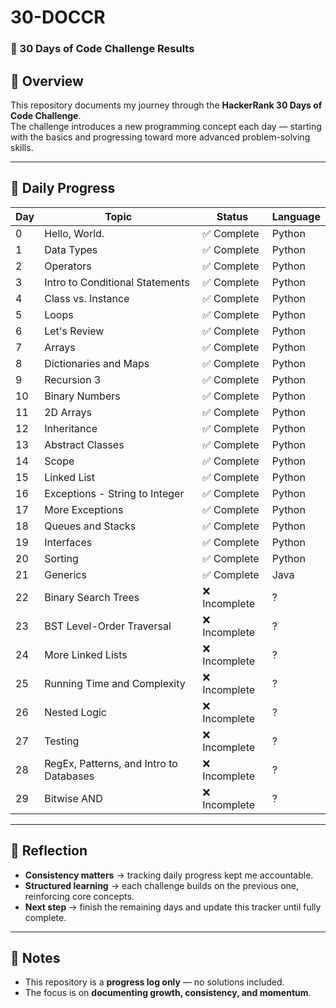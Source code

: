 # 30-DOCCR  
### 🚀 30 Days of Code Challenge Results

## 📖 Overview
This repository documents my journey through the **HackerRank 30 Days of Code Challenge**.  
The challenge introduces a new programming concept each day — starting with the basics and progressing toward more advanced problem-solving skills.

---

## 📅 Daily Progress
| Day | Topic                                   | Status        | Language |
|-----|-----------------------------------------|---------------|----------|
| 0   | Hello, World.                           | ✅ Complete   | Python   |
| 1   | Data Types                              | ✅ Complete   | Python   |
| 2   | Operators                               | ✅ Complete   | Python   |
| 3   | Intro to Conditional Statements         | ✅ Complete   | Python   |
| 4   | Class vs. Instance                      | ✅ Complete   | Python   |
| 5   | Loops                                   | ✅ Complete   | Python   |
| 6   | Let's Review                            | ✅ Complete   | Python   |
| 7   | Arrays                                  | ✅ Complete   | Python   |
| 8   | Dictionaries and Maps                   | ✅ Complete   | Python   |
| 9   | Recursion 3                             | ✅ Complete   | Python   |
| 10  | Binary Numbers                          | ✅ Complete   | Python   |
| 11  | 2D Arrays                               | ✅ Complete   | Python   |
| 12  | Inheritance                             | ✅ Complete   | Python   |
| 13  | Abstract Classes                        | ✅ Complete   | Python   |
| 14  | Scope                                   | ✅ Complete   | Python   |
| 15  | Linked List                             | ✅ Complete   | Python   |
| 16  | Exceptions - String to Integer          | ✅ Complete   | Python   |
| 17  | More Exceptions                         | ✅ Complete   | Python   |
| 18  | Queues and Stacks                       | ✅ Complete   | Python   |
| 19  | Interfaces                              | ✅ Complete   | Python   |
| 20  | Sorting                                 | ✅ Complete   | Python   |
| 21  | Generics                                | ✅ Complete   | Java     |
| 22  | Binary Search Trees                     | ❌ Incomplete | ?        |
| 23  | BST Level-Order Traversal               | ❌ Incomplete | ?        |
| 24  | More Linked Lists                       | ❌ Incomplete | ?        |
| 25  | Running Time and Complexity             | ❌ Incomplete | ?        |
| 26  | Nested Logic                            | ❌ Incomplete | ?        |
| 27  | Testing                                 | ❌ Incomplete | ?        |
| 28  | RegEx, Patterns, and Intro to Databases | ❌ Incomplete | ?        |
| 29  | Bitwise AND                             | ❌ Incomplete | ?        |

---

## 📝 Reflection
- **Consistency matters** → tracking daily progress kept me accountable.  
- **Structured learning** → each challenge builds on the previous one, reinforcing core concepts.  
- **Next step** → finish the remaining days and update this tracker until fully complete.  

---

## 📌 Notes
- This repository is a **progress log only** — no solutions included.  
- The focus is on **documenting growth, consistency, and momentum**.  

